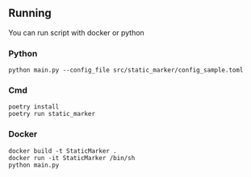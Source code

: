## Running

You can run script with docker or python

### Python
```shell
python main.py --config_file src/static_marker/config_sample.toml
```

### Cmd
```shell
poetry install
poetry run static_marker
```

### Docker
```shell
docker build -t StaticMarker .
docker run -it StaticMarker /bin/sh
python main.py
```
